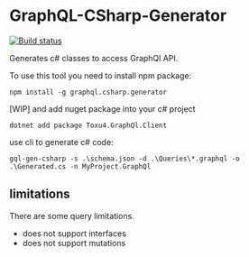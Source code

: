 # GraphQL-CSharp-Generator

[![Build status](https://ci.appveyor.com/api/projects/status/2lbxr0qk6csiparf/branch/master?svg=true)](https://ci.appveyor.com/project/Toxu4/graphql-csharp-generator/branch/master)

Generates c# classes to access GraphQl API. 

To use this tool you need to install npm package:
```
npm install -g graphql.csharp.generator
```

[WIP] and add nuget package into your c# project

```
dotnet add package Toxu4.GraphQl.Client
```

use cli to generate c# code:

```
gql-gen-csharp -s .\schema.json -d .\Queries\*.graphql -o .\Generated.cs -n MyProject.GraphQl
```


## limitations

There are some query limitations. 

- does not support interfaces
- does not support mutations
